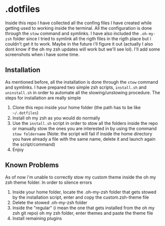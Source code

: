 # .dotfiles
Inside this repo I have collected all the confing files I have created while getting used to working inside the terminal.
All the configuration is done through the `stow` command and symlinks.
I have also included the `.oh-my-zsh` folder since I tried to symlink all the rigth files in the rigth place but i couldn't get it to work. Maybe in the future i'll figure it out (actually I also dont know if the oh my zsh updates will work but we'll see lol).
I'll add some screenshots when i have some time.

## Installation
As mentioned before, all the installation is done through the `stow` command and symlinks. I have prepared two simple zsh scripts, `install.sh` and `uninstall.sh` in order to automate all the stowing/unstowing procedure.
The steps for installation are really simple
1. Clone this repo inside your home folder (the path has to be like `~/.dotfiles`)
2. Install oh my zsh as you would do normally
3. Use the `install.sh` script in order to stow all the folders inside the repo or manually stow the ones you are interested in by using the command `stow foldername` (Note: the script will fail if inside the home directory you have already a file with the same name, delete it and launch again the script/command)
4. Enjoy

## Known Problems
As of now i'm unable to correctly stow my custom theme inside the oh my zsh theme folder. In order to silence errors
1. Inside your home folder, locate the .oh-my-zsh folder that gets stowed by the installation script, enter and copy the custom.zsh-theme file
2. Delete the stowed .oh-my-zsh folder
3. Inside the "regular" (i mean the one that gets installed from the oh my zsh git repo) oh my zsh folder, enter themes and paste the theme file
4. Install remaining plugins 

